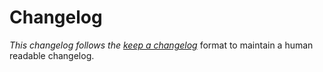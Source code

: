 # Changelog

_This changelog follows the [keep a changelog](https://keepachangelog.com)_ format to maintain a human readable changelog.
